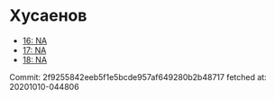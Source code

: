 # Хусаенов
- [16: NA](16.md)
- [17: NA](17.md)
- [18: NA](18.md)

Commit: 2f9255842eeb5f1e5bcde957af649280b2b48717
 fetched at: 20201010-044806

